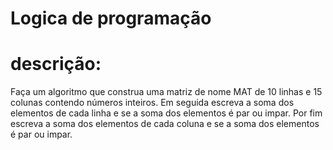 # Logica de programação
# descrição:
Faça um algoritmo que construa uma matriz de nome MAT de 10 linhas e 15 colunas contendo
números inteiros. Em seguida escreva a soma dos elementos de cada linha e se a soma dos
elementos é par ou impar. Por fim escreva a soma dos elementos de cada coluna e se a soma dos
elementos é par ou impar. 
